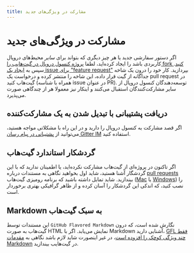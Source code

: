 ```yaml
---
title: مشارکت در ویژگی‌های جدید
---
```

# مشارکت در ویژگی‌های جدید
اگر دستور سفارشی جدید یا هر چیز دیگری که بتواند برای *سایر* محیط‌های دروپال کاربردی باشد را ایجاد کرده‌اید، لطفا [پروژه کنسول دروپال در گیت‌هایب را fork کنید](getting-the-project). سپس به [ایجاد یک issue برای "feature request"](creating-issues-and-pull-requests) بپردازید. کار خود را درون یک شاخه جداگانه از گیت قرار داده، این شاخه را منتشر کرده و درخواست یک pull request در گیت‌هاب کنید (همراه با شناسه issue در عنوان PR). توسعه‌دهندگان کنسول دروپال از سایر مشارکت‌کنندگان استقبال می‌کنند و اینکار نیز معمولا هر از چندگاهی صورت می‌پذیرد.

## دریافت پشتیبانی با تبدیل شدن به یک مشارکت‌کننده
اگر قصد مشارکت به کنسول دروپال را دارید و در این راه با مشکلاتی مواجه هستید، می‌توانید از [پشتیبانی در پیام رسان Gitter IM](https://gitter.im/hechoendrupal/DrupalConsole) استفاده کنید.

## گردشکار استاندارد گیت‌هاب
اگر تاکنون در پروژه‌ای از گیت‌هاب مشارکت نکرده‌اید، یا اطمینان ندارید که با این گردشگار آشنا هستید، شاید اول بخواهید نگاهی به مستندات درباره [pull requests](https://help.github.com/articles/using-pull-requests/) بیندازید. شاید تمایل داشته باشید که برنامه رومیزی گیت‌هاب ([Mac](https://mac.github.com) یا [Windows](https://windows.github.com)) را نصب کنید، که اندکی این گردشکار را آسان کرده و از ظاهر گرافیکی بهتری برخوردار است.

## Markdown به سبک گیت‌هاب
این مستندات توسط `GitHub Flavored Markdown` نگارش شده است، که درون گیت‌هاب به صورت HTML نمایش می‌یابد. اگر با Markdown آشنایی دارید، [GFL فقط چند ویژگی کوچک را افزوده است](https://help.github.com/articles/github-flavored-markdown/)، در غیر اینصورت شاید لازم باشد نگاهی به [مقدمات Markdown](https://help.github.com/articles/markdown-basics/) در گیت‌هایب بیندازید.
